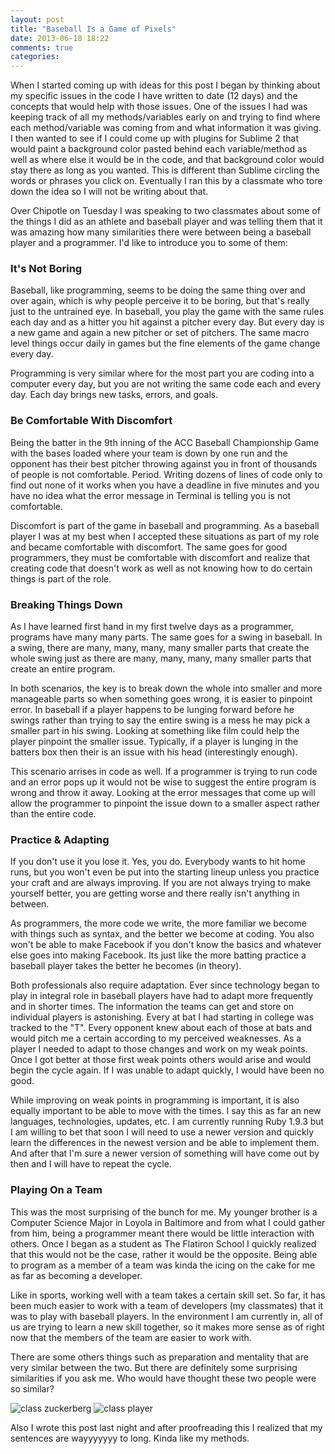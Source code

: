 ```yaml
---
layout: post
title: "Baseball Is a Game of Pixels"
date: 2013-06-18 18:22
comments: true
categories: 
---
```

When I started coming up with ideas for this post I began by thinking about my specific issues in the code I have written to date (12 days) and the concepts that would help with those issues.  One of the issues I had was keeping track of all my methods/variables early on and trying to find where each method/variable was coming from and what information it was giving.  I then wanted to see if I could come up with plugins for Sublime 2 that would paint a background color pasted behind each variable/method as well as where else it would be in the code, and that background color would stay there as long as you wanted.  This is different than Sublime circling the words or phrases you click on.  Eventually I ran this by a classmate who tore down the idea so I will not be writing about that.

Over Chipotle on Tuesday I was speaking to two classmates about some of the things I did as an athlete and baseball player and was telling them that it was amazing how many similarities there were between being a baseball player and a programmer.  I'd like to introduce you to some of them:

### It's Not Boring

Baseball, like programming, seems to be doing the same thing over and over again, which is why people perceive it to be boring, but that's really just to the untrained eye.  In baseball, you play the game with the same rules each day and as a hitter you hit against a pitcher every day.  But every day is a new game and again a new pitcher or set of pitchers.  The same macro level things occur daily in games but the fine elements of the game change every day.  

Programming is very similar where for the most part you are coding into a computer every day, but you are not writing the same code each and every day.  Each day brings new tasks, errors, and goals.


### Be Comfortable With Discomfort


Being the batter in the 9th inning of the ACC Baseball Championship Game with the bases loaded where your team is down by one run and the opponent has their best pitcher throwing against you in front of thousands of people is not comfortable.  Period.  Writing dozens of lines of code only to find out none of it works when you have a deadline in five minutes and you have no idea what the error message in Terminal is telling you is not comfortable.

Discomfort is part of the game in baseball and programming.  As a baseball player I was at my best when I accepted these situations as part of my role and became comfortable with discomfort.  The same goes for good programmers, they must be comfortable with discomfort and realize that creating code that doesn't work as well as not knowing how to do certain things is part of the role.


### Breaking Things Down


As I have learned first hand in my first twelve days as a programmer, programs have many many parts.  The same goes for a swing in baseball.  In a swing, there are many, many, many, many smaller parts that create the whole swing just as there are many, many, many, many smaller parts that create an entire program.

In both scenarios, the key is to break down the whole into smaller and more manageable parts so when something goes wrong, it is easier to pinpoint error.  In baseball if a player happens to be lunging forward before he swings rather than trying to say the entire swing is a mess he may pick a smaller part in his swing.  Looking at something like film could help the player pinpoint the smaller issue.  Typically, if a player is lunging in the batters box then their is an issue with his head (interestingly enough).  

This scenario arrises in code as well.  If a programmer is trying to run code and an error pops up it would not be wise to suggest the entire program is wrong and throw it away.  Looking at the error messages that come up will allow the programmer to pinpoint the issue down to a smaller aspect rather than the entire code.


### Practice & Adapting


If you don't use it you lose it.  Yes, you do.  Everybody wants to hit home runs, but you won't even be put into the starting lineup unless you practice your craft and are always improving.  If you are not always trying to make yourself better, you are getting worse and there really isn't anything in between.  

As programmers, the more code we write, the more familiar we become with things such as syntax, and the better we become at coding.  You also won't be able to make Facebook if you don't know the basics and whatever else goes into making Facebook.  Its just like the more batting practice a baseball player takes the better he becomes (in theory).  

Both professionals also require adaptation.  Ever since technology began to play in integral role in baseball players have had to adapt more frequently and in shorter times.  The information the teams can get and store on individual players is astonishing.  Every at bat I had starting in college was tracked to the "T".  Every opponent knew about each of those at bats and would pitch me a certain according to my perceived weaknesses.  As a player I needed to adapt to those changes and work on my weak points.  Once I got better at those first weak points others would arise and would begin the cycle again.  If I was unable to adapt quickly, I would have been no good.

While improving on weak points in programming is important, it is also equally important to be able to move with the times.  I say this as far an new languages, technologies, updates, etc.  I am currently running Ruby 1.9.3 but I am willing to bet that soon I will need to use a newer version and quickly learn the differences in the newest version and be able to implement them.  And after that I'm sure a newer version of something will have come out by then and I will have to repeat the cycle.


### Playing On a Team


This was the most surprising of the bunch for me.  My younger brother is a Computer Science Major in Loyola in Baltimore and from what I could gather from him, being a programmer meant there would be little interaction with others.  Once I began as a student as The Flatiron School I quickly realized that this would not be the case, rather it would be the opposite.  Being able to program as a member of a team was kinda the icing on the cake for me as far as becoming a developer.

Like in sports, working well with a team takes a certain skill set.  So far, it has been much easier to work with a team of developers (my classmates) that it was to play with baseball players.  In the environment I am currently in, all of us are trying to learn a new skill together, so it makes more sense as of right now that the members of the team are easier to work with.




There are some others things such as preparation and mentality that are very similar between the two.  But there are definitely some surprising similarities if you ask me.  Who would have thought these two people were so similar?

![class zuckerberg](http://s3.amazonaws.com/crunchbase_prod_assets/assets/images/resized/0001/0688/10688v39-max-250x250.jpg)  ![class player](http://www.3dmusclejourney.com/resources/mcgwire_creatine%20article.jpg?timestamp=1311286970851)

Also I wrote this post last night and after proofreading this I realized that my sentences are wayyyyyyy to long.  Kinda like my methods.